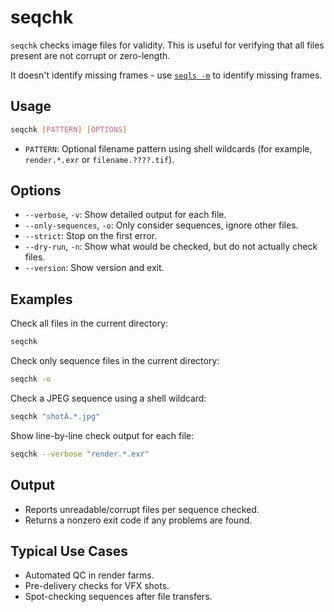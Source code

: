 # seqchk

`seqchk` checks image files for validity. This is useful for verifying that all files present are not corrupt or zero-length.

It doesn't identify missing frames - use [`seqls -m`](./seqls.md) to identify missing frames.

## Usage

```bash
seqchk [PATTERN] [OPTIONS]
```

- `PATTERN`: Optional filename pattern using shell wildcards (for example, `render.*.exr` or `filename.????.tif`).

## Options

- `--verbose`, `-v`: Show detailed output for each file.
- `--only-sequences`, `-o`: Only consider sequences, ignore other files.
- `--strict`: Stop on the first error.
- `--dry-run`, `-n`: Show what would be checked, but do not actually check files.
- `--version`: Show version and exit.

## Examples

Check all files in the current directory:

```bash
seqchk
```

Check only sequence files in the current directory:

```bash
seqchk -o
```

Check a JPEG sequence using a shell wildcard:

```bash
seqchk "shotA.*.jpg"
```

Show line-by-line check output for each file:

```bash
seqchk --verbose "render.*.exr"
```

## Output

- Reports unreadable/corrupt files per sequence checked.
- Returns a nonzero exit code if any problems are found.

## Typical Use Cases

- Automated QC in render farms.
- Pre-delivery checks for VFX shots.
- Spot-checking sequences after file transfers.
